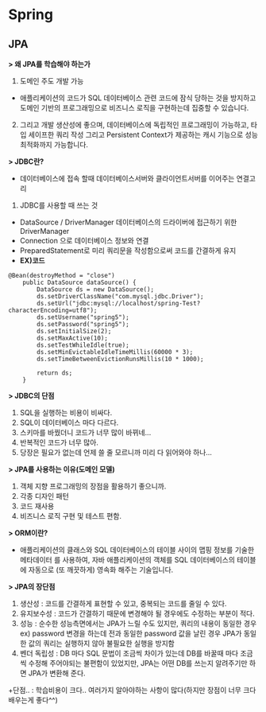 Spring
=============

## JPA

**> 왜 JPA를 학습해야 하는가**
1. 도메인 주도 개발 가능
* 애플리케이션의 코드가 SQL 데이터베이스 관련 코드에 잠식 당하는 것을
방지하고 도메인 기반의 프로그래밍으로 비즈니스 로직을 구현하는데 집중할
수 있습니다.

2. 그리고 개발 생산성에 좋으며, 데이터베이스에 독립적인 프로그래밍이 가능하고, 타입
세이프한 쿼리 작성 그리고 Persistent Context가 제공하는 캐시 기능으로 성능
최적화까지 가능합니다.

**> JDBC란?**
* 데이터베이스에 접속 할때 데이터베이스서버와 클라이언트서버를 이어주는 연결고리
1. JDBC를 사용할 때 쓰는 것
* DataSource / DriverManager 데이터베이스의 드라이버에 접근하기 위한 DriverManager
* Connection 으로 데이터베이스 정보와 연결
* PreparedStatement로 미리 쿼리문을 작성함으로써 코드를 간결하게 유지
* **EX)코드**
```
@Bean(destroyMethod = "close")
	public DataSource dataSource() {
		DataSource ds = new DataSource();
		ds.setDriverClassName("com.mysql.jdbc.Driver");
		ds.setUrl("jdbc:mysql://localhost/spring-Test?characterEncoding=utf8");
		ds.setUsername("spring5");
		ds.setPassword("spring5");
		ds.setInitialSize(2);
		ds.setMaxActive(10);
		ds.setTestWhileIdle(true);
		ds.setMinEvictableIdleTimeMillis(60000 * 3);
		ds.setTimeBetweenEvictionRunsMillis(10 * 1000);
		
		return ds;
	}
  ```
**> JDBC의 단점**
1. SQL을 실행하는 비용이 비싸다.
2. SQL이 데이터베이스 마다 다르다.
3. 스키마를 바꿨더니 코드가 너무 많이 바뀌네...
4. 반복적인 코드가 너무 많아.
5. 당장은 필요가 없는데 언제 쓸 줄 모르니까 미리 다 읽어와야 하나...

**> JPA를 사용하는 이유(도메인 모델)**
1. 객체 지향 프로그래밍의 장점을 활용하기 좋으니까.
2. 각종 디자인 패턴
3. 코드 재사용
4. 비즈니스 로직 구현 및 테스트 편함.

**> ORM이란?**
+ 애플리케이션의 클래스와 SQL 데이터베이스의 테이블 사이의 맵핑 정보를 기술한
메타데이터 를 사용하여, 자바 애플리케이션의 객체를 SQL 데이터베이스의 테이블에
자동으로 (또 깨끗하게) 영속화 해주는 기술입니다.

**> JPA의 장단점**
1. 생산성 : 코드를 간결하게 표현할 수 있고, 중복되는 코드를 줄일 수 있다.
2. 유지보수성 : 코드가 간결하기 때문에 변경해야 될 경우에도 수정하는 부분이 적다.
3. 성능 : 순수한 성능측면에서는 JPA가 느릴 수도 있지만, 쿼리의 내용이 동일한 경우 ex) password 변경을 하는데 전과 동일한 password 값을 날린 경우 JPA가 동일한 값의 쿼리는 실행하지 않아 불필요한 실행을 방지함
4. 벤더 독립성 : DB 마다 SQL 문법이 조금씩 차이가 있는데 DB를 바꿀때 마다 조금씩 수정해 주어야되는 불편함이 있었지만, JPA는 어떤 DB를 쓰는지 알려주기만 하면 JPA가 변환해 준다.

+단점.. : 학습비용이 크다.. 여러가지 알아야하는 사항이 많다(하지만 장점이 너무 크다 배우는게 좋다^^)
